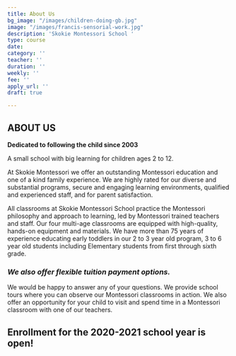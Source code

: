 ```yaml
---
title: About Us
bg_image: "/images/children-doing-gb.jpg"
image: "/images/francis-sensorial-work.jpg"
description: 'Skokie Montessori School '
type: course
date: 
category: ''
teacher: ''
duration: ''
weekly: ''
fee: ''
apply_url: ''
draft: true

---
```

## ABOUT US

**Dedicated to following the child since 2003**

A small school with big learning for children ages 2 to 12.

At Skokie Montessori we offer an outstanding Montessori education and one of a kind family experience. We are highly rated for our diverse and substantial programs, secure and engaging learning environments, qualified and experienced staff, and for parent satisfaction.

All classrooms at Skokie Montessori School practice the Montessori philosophy and approach to learning, led by Montessori trained teachers and staff. Our four multi-age classrooms are equipped with high-quality, hands-on equipment and materials. We have more than 75 years of experience educating early toddlers in our 2 to 3 year old program, 3 to 6 year old students including Elementary students from first through sixth grade.

### _We also offer flexible tuition payment options._

We would be happy to answer any of your questions. We provide school tours where you can observe our Montessori classrooms in action. We also offer an opportunity for your child to visit and spend time in a Montessori classroom with one of our teachers.

## Enrollment for the 2020-2021 school year is open!